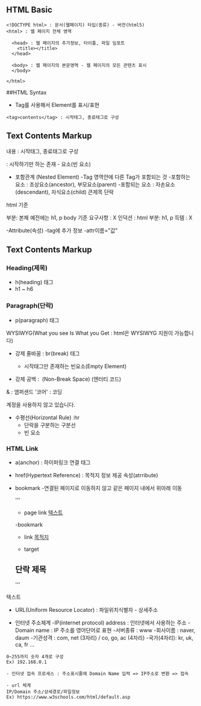 ## HTML Basic

```
<!DOCTYPE html> : 문서(웹페이지) 타입(종류) - 버전(html5)
<html> : 웹 페이지 전체 영역

  <head> : 웹 페이지의 추가정보, 타이틀, 파일 임포트
    <title></title>
  </head>

  <body> : 웹 페이지의 본문영역 - 웹 페이지의 모든 콘텐츠 표시
  </body>

</html>
```

##HTML Syntax

- Tag를 사용해서 Element를 표시/표현

```
<tag>contents</tag> : 시작태그, 종료태그로 구성

```

## Text Contents Markup

내용 : 시작태그, 종료태그로 구성

: 시작하기만 하는 존재 - 요소(빈 요소)

- 포함관계 (Nested Element)
  -Tag 영역안에 다른 Tag가 포함되는 것 -포함하는 요소 : 조상요소(ancestor), 부모요소(parent) -포함되는 요소 : 자손요소(descendant), 자식요소(child)
  큰제목
  단락

html 기준

부분: 본체
예전에는 h1, p body 기준
요구사항 : X
인덕션 : html
부분: h1, p
득템 : X

-Attribute(속성)
-tag에 추가 정보
-attr이름="값"

## Text Contents Markup

### Heading(제목)

- h(heading) 태그
- h1 ~ h6

### Paragraph(단락)

- p(paragraph) 태그

WYSIWYG(What you see Is What you Get : html은 WYSIWYG 지원이 가능합니다)

- 강제 줄바꿈 : br(break) 태그

  - 시작태그만 존재하는 빈요소(Empty Element)

- 강제 공백 : &nbsp;(Non-Break Space) (엔터티 코드)

& : 앰퍼샌드 '코어' : 코딩

계정을 사용하지 않고 있습니다.

- 수평선(Horizontal Rule) :hr
  - 단락을 구분하는 구분선
  - 빈 요소

### HTML Link

- a(anchor) : 하이퍼링크 연결 태그
- href(Hypertext Reference) : 목적지 정보 제공 속성(atrribute)
- bookmark -연결된 페이지로 이동하지 않고 같은 페이지 내에서 위아래 이동

  '''

  - page link
    <a href="url">텍스트</a>

  -bookmark

  - link
    <a href="#target">목적지</a>

  - target
  <h2 id="target">단락 제목</h2>

  '''

텍스트

- URL(Uniform Resource Locator) : 파일위치식별자 - 상세주소

- 인터넷 주소체계
  -IP(internet protocol) address : 인터넷에서 사용하는 주소
  -Domain name : IP 주소를 영어단어로 표현 -서버종류 : www -회사이름 : naver, daum -기관성격 : com, net (3자리) / co, go, ac (4자리) -국가(4자리): kr, uk, ca, fr ...

```
0~255까지 숫자 4개로 구성
Ex) 192.168.0.1

- 인터넷 접속 프로세스 : 주소표시줄에 Domain Name 입력 => IP주소로 변환 => 접속

- url 체계
IP/Domain 주소/상세경로/파일정보
Ex) https://www.w3schools.com/html/default.asp

```
